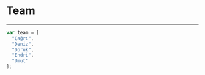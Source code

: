 # Team
-------------------------

```javascript
var team = [
  "Çağrı",
  "Deniz",
  "Doruk",
  "Endri",
  "Umut"
];
```



